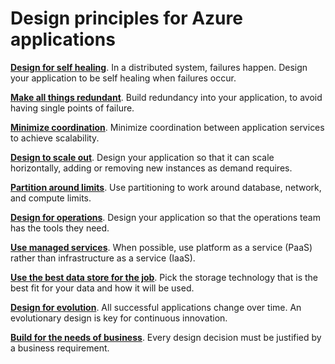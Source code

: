 # Design principles for Azure applications

**[Design for self healing](self-healing.md)**. In a distributed system, failures happen. Design your application to be self healing when failures occur.

**[Make all things redundant](redundancy.md)**. Build redundancy into your application, to avoid having single points of failure.
 
**[Minimize coordination](minimize-coordination.md)**. Minimize coordination between application services to achieve scalability.
 
**[Design to scale out](scale-out.md)**. Design your application so that it can scale horizontally, adding or removing new instances as demand requires.

**[Partition around limits](partition.md)**. Use partitioning to work around database, network, and compute limits.

**[Design for operations](design-for-operations.md)**. Design your application so that the operations team has the tools they need.

**[Use managed services](managed-services.md)**. When possible, use platform as a service (PaaS) rather than infrastructure as a service (IaaS).

**[Use the best data store for the job](use-the-best-data-store.md)**. Pick the storage technology that is the best fit for your data and how it will be used. 
 
**[Design for evolution](design-for-evolution.md)**. All successful applications change over time. An evolutionary design is key for continuous innovation.

**[Build for the needs of business](build-for-business.md)**. Every design decision must be justified by a business requirement.

